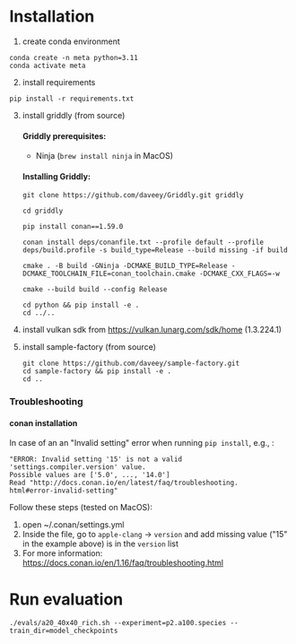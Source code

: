 # Installation

1. create conda environment

```
conda create -n meta python=3.11
conda activate meta
```

2. install requirements

```
pip install -r requirements.txt
```

3. install griddly (from source)

    #### Griddly prerequisites:
    * Ninja (`brew install ninja` in MacOS)


    #### Installing Griddly:
    ```
    git clone https://github.com/daveey/Griddly.git griddly

    cd griddly

    pip install conan==1.59.0

    conan install deps/conanfile.txt --profile default --profile deps/build.profile -s build_type=Release --build missing -if build

    cmake . -B build -GNinja -DCMAKE_BUILD_TYPE=Release -DCMAKE_TOOLCHAIN_FILE=conan_toolchain.cmake -DCMAKE_CXX_FLAGS=-w

    cmake --build build --config Release

    cd python && pip install -e .
    cd ../..
    ```

4. install vulkan sdk from https://vulkan.lunarg.com/sdk/home (1.3.224.1)

5. install sample-factory (from source)

    ```
    git clone https://github.com/daveey/sample-factory.git
    cd sample-factory && pip install -e .
    cd ..
    ```


### Troubleshooting
#### conan installation
In case of an an "Invalid setting" error when running `pip install`, e.g., :
```
"ERROR: Invalid setting '15' is not a valid 'settings.compiler.version' value.
Possible values are ['5.0', ..., '14.0']
Read "http://docs.conan.io/en/latest/faq/troubleshooting.
html#error-invalid-setting"
```
Follow these steps (tested on MacOS):
1. open ~/.conan/settings.yml
2. Inside the file, go to `apple-clang` -> `version` and add missing value ("15" in the example above) is in the `version` list
3. For more information: https://docs.conan.io/en/1.16/faq/troubleshooting.html




# Run evaluation
```
./evals/a20_40x40_rich.sh --experiment=p2.a100.species --train_dir=model_checkpoints
```
